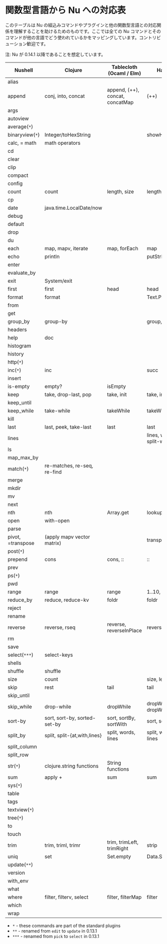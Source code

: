 # 関数型言語から Nu への対応表

このテーブルは Nu の組込みコマンドやプラグインと他の関数型言語との対応関係を理解することを助けるためのものです。ここでは全ての Nu コマンドとそのコマンドが他の言語でどう使われているかをマッピングしています。コントリビューション歓迎です。

注: Nu が 0.14.1 以降であることを想定しています。

| Nushell           | Clojure                      | Tablecloth (Ocaml / Elm)        | Haskell                  |     |
| ----------------- | ---------------------------- | ------------------------------- | ------------------------ | --- |
| alias             |                              |                                 |                          |     |
| append            | conj, into, concat           | append, (++), concat, concatMap | (++)                     |     |
| args              |                              |                                 |                          |     |
| autoview          |                              |                                 |                          |     |
| average(`*`)      |                              |                                 |                          |     |
| binaryview(`*`)   | Integer/toHexString          |                                 | showHex                  |     |
| calc, = math      | math operators               |                                 |                          |     |
| cd                |                              |                                 |                          |     |
| clear             |                              |                                 |                          |     |
| clip              |                              |                                 |                          |     |
| compact           |                              |                                 |                          |     |
| config            |                              |                                 |                          |     |
| count             | count                        | length, size                    | length, size             |     |
| cp                |                              |                                 |                          |     |
| date              | java.time.LocalDate/now      |                                 |                          |     |
| debug             |                              |                                 |                          |     |
| default           |                              |                                 |                          |     |
| drop              |                              |                                 |                          |     |
| du                |                              |                                 |                          |     |
| each              | map, mapv, iterate           | map, forEach                    | map                      |     |
| echo              | println                      |                                 | putStrLn, print          |     |
| enter             |                              |                                 |                          |     |
| evaluate_by       |                              |                                 |                          |     |
| exit              | System/exit                  |                                 |                          |     |
| first             | first                        | head                            | head                     |     |
| format            | format                       |                                 | Text.Printf.printf       |     |
| from              |                              |                                 |                          |     |
| get               |                              |                                 |                          |     |
| group_by          | group-by                     |                                 | group, groupBy           |     |
| headers           |                              |                                 |                          |     |
| help              | doc                          |                                 |                          |     |
| histogram         |                              |                                 |                          |     |
| history           |                              |                                 |                          |     |
| http(`*`)         |                              |                                 |                          |     |
| inc(`*`)          | inc                          |                                 | succ                     |     |
| insert            |                              |                                 |                          |     |
| is-empty          | empty?                       | isEmpty                         |                          |     |
| keep              | take, drop-last, pop         | take, init                      | take, init               |     |
| keep_until        |                              |                                 |                          |     |
| keep_while        | take-while                   | takeWhile                       | takeWhile                |     |
| kill              |                              |                                 |                          |     |
| last              | last, peek, take-last        | last                            | last                     |     |
| lines             |                              |                                 | lines, words, split-with |     |
| ls                |                              |                                 |                          |     |
| map_max_by        |                              |                                 |                          |     |
| match(`*`)        | re-matches, re-seq, re-find  |                                 |                          |     |
| merge             |                              |                                 |                          |     |
| mkdir             |                              |                                 |                          |     |
| mv                |                              |                                 |                          |     |
| next              |                              |                                 |                          |     |
| nth               | nth                          | Array.get                       | lookup                   |     |
| open              | with-open                    |                                 |                          |     |
| parse             |                              |                                 |                          |     |
| pivot, =transpose | (apply mapv vector matrix)   |                                 | transpose                |     |
| post(`*`)         |                              |                                 |                          |     |
| prepend           | cons                         | cons, ::                        | ::                       |     |
| prev              |                              |                                 |                          |     |
| ps(`*`)           |                              |                                 |                          |     |
| pwd               |                              |                                 |                          |     |
| range             | range                        | range                           | 1..10, 'a'..'f'          |     |
| reduce_by         | reduce, reduce-kv            | foldr                           | foldr                    |     |
| reject            |                              |                                 |                          |     |
| rename            |                              |                                 |                          |     |
| reverse           | reverse, rseq                | reverse, reverseInPlace         | reverse                  |     |
| rm                |                              |                                 |                          |     |
| save              |                              |                                 |                          |     |
| select(`***`)     | select-keys                  |                                 |                          |     |
| shells            |                              |                                 |                          |     |
| shuffle           | shuffle                      |                                 |                          |     |
| size              | count                        |                                 | size, length             |     |
| skip              | rest                         | tail                            | tail                     |     |
| skip_until        |                              |                                 |                          |     |
| skip_while        | drop-while                   | dropWhile                       | dropWhile, dropWhileEnd  |     |
| sort-by           | sort, sort-by, sorted-set-by | sort, sortBy, sortWith          | sort, sortBy             |     |
| split_by          | split, split-{at,with,lines} | split, words, lines             | split, words, lines      |     |
| split_column      |                              |                                 |                          |     |
| split_row         |                              |                                 |                          |     |
| str(`*`)          | clojure.string functions     | String functions                |                          |     |
| sum               | apply +                      | sum                             | sum                      |     |
| sys(`*`)          |                              |                                 |                          |     |
| table             |                              |                                 |                          |     |
| tags              |                              |                                 |                          |     |
| textview(`*`)     |                              |                                 |                          |     |
| tree(`*`)         |                              |                                 |                          |     |
| to                |                              |                                 |                          |     |
| touch             |                              |                                 |                          |     |
| trim              | trim, triml, trimr           | trim, trimLeft, trimRight       | strip                    |     |
| uniq              | set                          | Set.empty                       | Data.Set                 |     |
| update(`**`)      |                              |                                 |                          |     |
| version           |                              |                                 |                          |     |
| with_env          |                              |                                 |                          |     |
| what              |                              |                                 |                          |     |
| where             | filter, filterv, select      | filter, filterMap               | filter                   |     |
| which             |                              |                                 |                          |     |
| wrap              |                              |                                 |                          |     |

- `*` - these commands are part of the standard plugins
- `**` - renamed from `edit` to `update` in 0.13.1
- `***` - renamed from `pick` to `select` in 0.13.1
